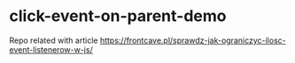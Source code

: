 # click-event-on-parent-demo

Repo related with article https://frontcave.pl/sprawdz-jak-ograniczyc-ilosc-event-listenerow-w-js/

